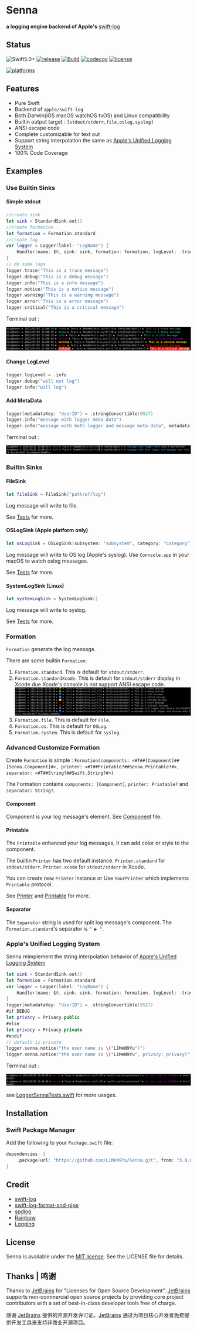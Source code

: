 # Senna

**a logging engine backend of Apple's** [swift-log](https://github.com/apple/swift-log)

## Status

![Swift5.0+](https://img.shields.io/badge/Swift-5.0%2B-orange.svg?style=flat)
[![release](https://img.shields.io/github/v/release/L1MeN9Yu/Senna.svg?color=blue)](https://github.com/L1MeN9Yu/Senna/releases)
[![Build](https://github.com/L1MeN9Yu/Senna/actions/workflows/Build.yml/badge.svg)](https://github.com/L1MeN9Yu/Senna/actions/workflows/Build.yml)
[![codecov](https://codecov.io/gh/L1MeN9Yu/Senna/branch/main/graph/badge.svg?token=0ZQSVH4ERX)](https://codecov.io/gh/L1MeN9Yu/Senna)
[![license](https://img.shields.io/badge/license-MIT-blue.svg)](https://github.com/L1MeN9Yu/Senna/blob/main/LICENSE)

[![platforms](https://img.shields.io/badge/Platforms-macOS%20%7C%20iOS%20%7C%20tvOS%20%7C%20watchOS%20%7C%20Linux-orange.svg?style=flat)](https://github.com/L1MeN9Yu/Senna/blob/main/Package.swift)

## Features

* Pure Swift
* Backend of `apple/swift-log`
* Both Darwin(iOS macOS watchOS tvOS) and Linux compatibility
* Builtin output target : `[stdout/stderr,file,oslog,syslog]`
* ANSI escape code
* Complete customizable for text out
* Support string interpolation the same as [Apple's Unified Logging System](https://developer.apple.com/documentation/os/logging/generating_log_messages_from_your_code)
* 100% Code Coverage

## Examples

### Use Builtin Sinks

#### Simple stdout

```swift
//create sink
let sink = StandardSink.out()
//create formation
let formation = Formation.standard
//create log
var logger = Logger(label: "LogName") {
    Handler(name: $0, sink: sink, formation: formation, logLevel: .trace)
}
// do some logs
logger.trace("This is a trace message")
logger.debug("This is a debug message")
logger.info("This is a info message")
logger.notice("This is a notice message")
logger.warning("This is a warning message")
logger.error("This is a error message")
logger.critical("This is a critical message")
 ```

Terminal out :

![](Documentations/README/Resources/stdout.png)

#### Change LogLevel

```swift
logger.logLevel = .info
logger.debug("will not log")
logger.info("will log")
```

#### Add MetaData

```swift
logger[metadataKey: "UserID"] = .stringConvertible(9527)
logger.info("message with logger meta data")
logger.info("message with both logger and message meta data", metadata: ["UserName": .string("L1MeN9Yu")])
```

Terminal out :

![](Documentations/README/Resources/stdout_message_with_metadata.png)

### Builtin Sinks

#### FileSink

```swift
let fileSink = FileSink("path/of/log")
```

Log message will write to file.

See [Tests](Tests/FileSinkTests.swift) for more.

#### OSLogSink (Apple platform only)

```swift
let osLogSink = OSLogSink(subsystem: "subsystem", category: "category")
```

Log message will write to OS log (Apple's syslog). Use `Connsole.app` in your macOS to watch oslog messages.

See [Tests](Tests/OSLogSinkTests.swift) for more.

#### SystemLogSink (Linux)

```swift
let systemLogSink = SystemLogSink()
```

Log message will write to syslog.

See [Tests](Tests/SystemLogSinkTests.swift) for more.

### Formation

`Formation` generate the log message.

There are some builtin `Formation`:

1. `Formation.standard`. This is default for `stdout/stderr`.
2. `Formation.standardXcode`. This is default for `stdout/stderr` display in Xcode due Xcode's console is not support ANSI escape code.
![](Documentations/README/Resources/stdout_xcode.png)
3. `Formation.file`. This is default for `File`.
4. `Formation.os`. This is default for `OSLog`.
5. `Formation.system`. This is default for `syslog`.

### Advanced Customize Formation

Create `Formation` is simple : `Formation(components: <#T##[Component]##[Senna.Component]#>, printer: <#T##Printable?##Senna.Printable?#>, separator: <#T##String?##Swift.String?#>)`

The Formation contains `components: [Component]`, `printer: Printable?` and `separator: String?`.

#### Component

Component is your log message's element. See [Component](Sources/Types/Component.swift) file.

#### Printable

The `Printable` enhanced your log messages, It can add color or style to the component.

The builtin `Printer` has two default instance.
`Printer.standard` for `stdout/stderr`.
`Printer.xcode` for `stdout/stderr` in Xcode.

You can create new `Printer` instance or Use `YourPrinter` which implements `Printable` protocol.

See [Printer](Sources/Implements/Printer.swift) and [Printable](Sources/Protocols/Printable.swift) for more.

#### Separator

The `Separator` string is used for split log message's component.
The `Formation.standard`'s separator is `" ▶ "`.

### Apple's Unified Logging System

Senna reimplement the string interpolation behavior of [Apple's Unified Logging System](https://developer.apple.com/documentation/os/logging/generating_log_messages_from_your_code)

```swift
let sink = StandardSink.out()
let formation = Formation.standard
var logger = Logger(label: "LogName") {
    Handler(name: $0, sink: sink, formation: formation, logLevel: .trace)
}
logger[metadataKey: "UserID"] = .stringConvertible(9527)
#if DEBUG
let privacy = Privacy.public
#else
let privacy = Privacy.private
#endif
// default is private
logger.senna.notice("the user name is \("L1MeN9Yu")")
logger.senna.notice("the user name is \("L1MeN9Yu", privacy: privacy)")
```

Terminal out :

![](Documentations/README/Resources/stdout.string.interpolation.png)

see [LoggerSennaTests.swift](Tests/LoggerSennaTests.swift) for more usages.

## Installation

### Swift Package Manager

Add the following to your `Package.swift` file:

```swift
dependencies: [
    .package(url: "https://github.com/L1MeN9Yu/Senna.git", from: "3.0.0")
]
```

## Credit

* [swift-log](https://github.com/apple/swift-log)
* [swift-log-format-and-pipe](https://github.com/Adorkable/swift-log-format-and-pipe)
* [spdlog](https://github.com/gabime/spdlog)
* [Rainbow](https://github.com/onevcat/Rainbow)
* [Logging](https://github.com/shaps80/Logging)

## License

Senna is available under the [MIT license](http://www.opensource.org/licenses/mit-license). See the LICENSE file for details.

## Thanks | 鸣谢

Thanks to [JetBrains][JetBrains] for "Licenses for Open Source Development". [JetBrains][JetBrains] supports non-commercial open source projects by providing core project contributors with a set of best-in-class
developer tools free of charge.

感谢 [JetBrains][JetBrains] 提供的开源开发许可证。[JetBrains][JetBrains] 通过为项目核心开发者免费提供开发工具来支持非商业开源项目。

[JetBrains]: https://www.jetbrains.com/?from=Senna
